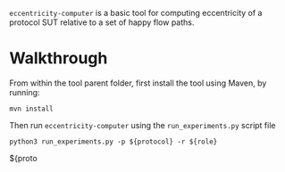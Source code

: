 `eccentricity-computer` is a basic tool for computing eccentricity of a protocol SUT relative to a set of happy flow paths.

# Walkthrough

From within the tool parent folder, first install the tool using Maven, by running:
```
mvn install
```

Then run `eccentricity-computer` using the `run_experiments.py` script file
```
python3 run_experiments.py -p ${protocol} -r ${role}
```
${proto

